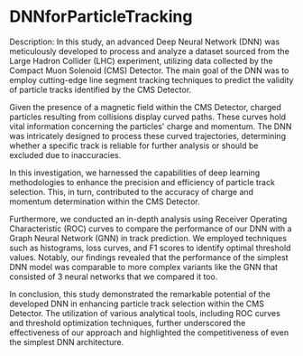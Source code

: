 # DNNforParticleTracking

Description: In this study, an advanced Deep Neural Network (DNN) was meticulously developed to process and analyze a dataset sourced from the Large Hadron Collider (LHC) experiment, utilizing data collected by the Compact Muon Solenoid (CMS) Detector. The main goal of the DNN was to employ cutting-edge line segment tracking techniques to predict the validity of particle tracks identified by the CMS Detector.

Given the presence of a magnetic field within the CMS Detector, charged particles resulting from collisions display curved paths. These curves hold vital information concerning the particles' charge and momentum. The DNN was intricately designed to process these curved trajectories, determining whether a specific track is reliable for further analysis or should be excluded due to inaccuracies.

In this investigation, we harnessed the capabilities of deep learning methodologies to enhance the precision and efficiency of particle track selection. This, in turn, contributed to the accuracy of charge and momentum determination within the CMS Detector.

Furthermore, we conducted an in-depth analysis using Receiver Operating Characteristic (ROC) curves to compare the performance of our DNN with a Graph Neural Network (GNN) in track prediction. We employed techniques such as histograms, loss curves, and F1 scores to identify optimal threshold values. Notably, our findings revealed that the performance of the simplest DNN model was comparable to more complex variants like the GNN that consisted of 3 neural networks that we compared it too.

In conclusion, this study demonstrated the remarkable potential of the developed DNN in enhancing particle track selection within the CMS Detector. The utilization of various analytical tools, including ROC curves and threshold optimization techniques, further underscored the effectiveness of our approach and highlighted the competitiveness of even the simplest DNN architecture.